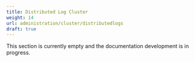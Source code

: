 ```yaml
---
title: Distributed Log Cluster
weight: 14
url: administration/cluster/distributedlogs
draft: true
---
```


This section is currently empty and the documentation development is in progress.